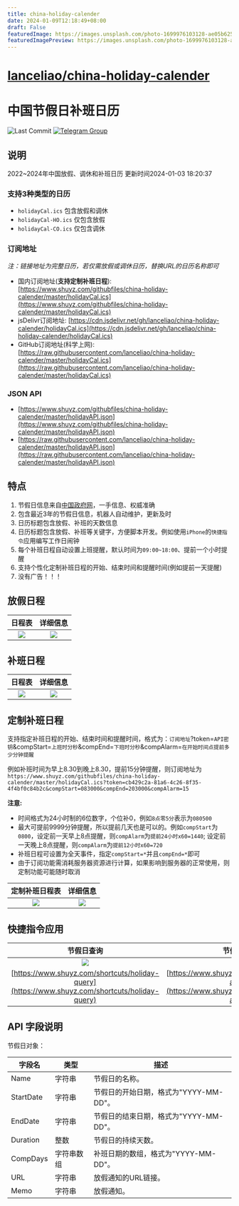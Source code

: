 ```yaml
---
title: china-holiday-calender
date: 2024-01-09T12:18:49+08:00
draft: False
featuredImage: https://images.unsplash.com/photo-1699976103128-ae05b6257fab?ixid=M3w0NjAwMjJ8MHwxfHJhbmRvbXx8fHx8fHx8fDE3MDQ3NzM3OTh8&ixlib=rb-4.0.3
featuredImagePreview: https://images.unsplash.com/photo-1699976103128-ae05b6257fab?ixid=M3w0NjAwMjJ8MHwxfHJhbmRvbXx8fHx8fHx8fDE3MDQ3NzM3OTh8&ixlib=rb-4.0.3
---
```


# [lanceliao/china-holiday-calender](https://github.com/lanceliao/china-holiday-calender)

# 中国节假日补班日历

![Last Commit](https://img.shields.io/github/last-commit/lanceliao/china-holiday-calender)
[![Telegram Group](https://img.shields.io/badge/Telegram-Group-33A8E3)](https://t.me/ShuYZGroup)

## 说明
2022~2024年中国放假、调休和补班日历 更新时间2024-01-03 18:20:37

### 支持3种类型的日历
- `holidayCal.ics` 包含放假和调休
- `holidayCal-HO.ics` 仅包含放假
- `holidayCal-CO.ics` 仅包含调休

### 订阅地址
*注：链接地址为完整日历，若仅需放假或调休日历，替换URL的日历名称即可*
- 国内订阅地址(**支持定制补班日程**): [https://www.shuyz.com/githubfiles/china-holiday-calender/master/holidayCal.ics](https://www.shuyz.com/githubfiles/china-holiday-calender/master/holidayCal.ics)
- jsDelivr订阅地址: [https://cdn.jsdelivr.net/gh/lanceliao/china-holiday-calender/holidayCal.ics](https://cdn.jsdelivr.net/gh/lanceliao/china-holiday-calender/holidayCal.ics)
- GitHub订阅地址(科学上网): [https://raw.githubusercontent.com/lanceliao/china-holiday-calender/master/holidayCal.ics](https://raw.githubusercontent.com/lanceliao/china-holiday-calender/master/holidayCal.ics)

### JSON API
- [https://www.shuyz.com/githubfiles/china-holiday-calender/master/holidayAPI.json](https://www.shuyz.com/githubfiles/china-holiday-calender/master/holidayAPI.json)
- [https://raw.githubusercontent.com/lanceliao/china-holiday-calender/master/holidayAPI.json](https://raw.githubusercontent.com/lanceliao/china-holiday-calender/master/holidayAPI.json)

## 特点
1. 节假日信息来自[中国政府网](http://www.gov.cn/)，一手信息、权威准确
2. 包含最近3年的节假日信息，机器人自动维护，更新及时
3. 日历标题包含放假、补班的天数信息
4. 日历标题包含放假、补班等关键字，方便脚本开发。例如使用`iPhone`的`快捷指令`应用编写工作日闹钟
5. 每个补班日程自动设置上班提醒，默认时间为`09:00~18:00`、提前一个小时提醒
6. 支持个性化定制补班日程的开始、结束时间和提醒时间(例如提前一天提醒)
7. 没有广告！！！

## 放假日程

日程表            |  详细信息
:-------------------------:|:-------------------------:
![](./screenshots/holiday1.jpg)  |  ![](./screenshots/holiday2.jpg)

## 补班日程

日程表            |  详细信息
:-------------------------:|:-------------------------:
![](./screenshots/compensateday1.jpg)  |  ![](./screenshots/compensateday2.jpg)

## 定制补班日程

支持指定补班日程的开始、结束时间和提醒时间，格式为：`订阅地址`?token=`API密钥`&compStart=`上班时分秒`&compEnd=`下班时分秒`&compAlarm=`在开始时间点提前多少分钟提醒`

例如补班时间为早上8.30到晚上8.30，提前15分钟提醒，则订阅地址为 `https://www.shuyz.com/githubfiles/china-holiday-calender/master/holidayCal.ics?token=cb429c2a-81a6-4c26-8f35-4f4bf0c84b2c&compStart=083000&compEnd=203000&compAlarm=15`

**注意:**
- 时间格式为24小时制的6位数字，个位补0，例如`8点零5分`表示为`080500`
- 最大可提前9999分钟提醒，所以提前几天也是可以的。例如`compStart`为`0800`，设定前一天早上8点提醒，则`compAlarm`为`提前24小时x60=1440`; 设定前一天晚上8点提醒，则`compAlarm`为`提前12小时x60=720`
- 补班日程可设置为全天事件，指定`compStart=*`并且`compEnd=*`即可
- 由于订阅功能需消耗服务器资源进行计算，如果影响到服务器的正常使用，则定制功能可能随时取消

定制补班日程表            |  详细信息
:-------------------------:|:-------------------------:
![](./screenshots/customCompensateday1.png)  |  ![](./screenshots/customCompensateday2.png)

## 快捷指令应用

节假日查询            |  节假日闹钟
:-------------------------:|:-------------------------:
![](./screenshots/queryHoliday.jpg)  |  ![](./screenshots/holidayAlarm.jpg)
[https://www.shuyz.com/shortcuts/holiday-query](https://www.shuyz.com/shortcuts/holiday-query) | [https://www.shuyz.com/shortcuts/holiday-alarm](https://www.shuyz.com/shortcuts/holiday-alarm)

## API 字段说明

节假日对象：

| 字段名   | 类型         | 描述                           |
| ------ | ------------ | ------------------------------ |
| Name     | 字符串       | 节假日的名称。                   |
| StartDate | 字符串       | 节假日的开始日期，格式为"YYYY-MM-DD"。 |
| EndDate | 字符串       | 节假日的结束日期，格式为"YYYY-MM-DD"。 |
| Duration     | 整数         | 节假日的持续天数。                 |
| CompDays | 字符串数组   | 补班日期的数组，格式为"YYYY-MM-DD"。   |
| URL    | 字符串       | 放假通知的URL链接。               |
| Memo     | 字符串       | 放假通知。               |